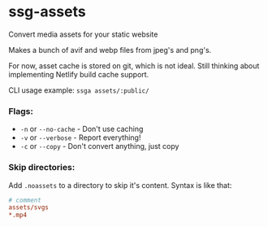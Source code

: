 # ssg-assets
Convert media assets for your static website

Makes a bunch of avif and webp files from jpeg's and png's.

For now, asset cache is stored on git, which is not ideal. Still thinking about implementing Netlify build cache support.

CLI usage example: `ssga assets/:public/`

### Flags:
- `-n` or `--no-cache` - Don't use caching
- `-v` or `--verbose` - Report everything!
- `-c` or `--copy` - Don't convert anything, just copy

### Skip directories:

Add `.noassets` to a directory to skip it's content. Syntax is like that:

```ini
# comment
assets/svgs
*.mp4
```
